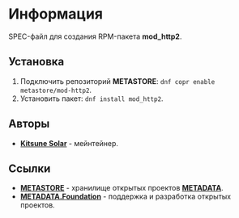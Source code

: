 # Информация

SPEC-файл для создания RPM-пакета **mod_http2**.

## Установка

1. Подключить репозиторий **METASTORE**: `dnf copr enable metastore/mod-http2`.
2. Установить пакет: `dnf install mod_http2`.

## Авторы

- [**Kitsune Solar**](https://kitsune.solar/) - мейнтейнер.

## Ссылки

- [**METASTORE**](https://metastore.pro/) - хранилище открытых проектов [**METADATA**](https://metadata.foundation/).
- [**METADATA.Foundation**](https://metadata.foundation/) - поддержка и разработка открытых проектов.
